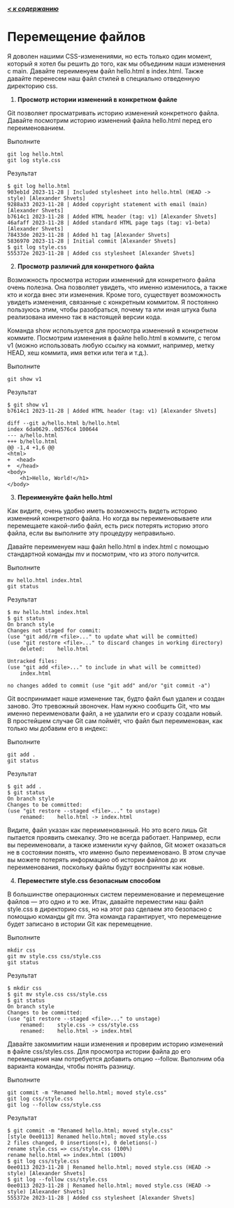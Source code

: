 ***[< к содержанию](/README.md)***

# **Перемещение файлов**

Я доволен нашими CSS-изменениями, но есть только один момент, который я хотел бы решить до того, как мы объединим наши изменения с main. Давайте переименуем файл hello.html в index.html. Также давайте перенесем наш файл стилей в специально отведенную директорию css.

1. **Просмотр истории изменений в конкретном файле**

Git позволяет просматривать историю изменений конкретного файла. Давайте посмотрим историю изменений файла hello.html перед его переименованием.

Выполните

    git log hello.html
    git log style.css

Результат

    $ git log hello.html
    903eb1d 2023-11-28 | Included stylesheet into hello.html (HEAD -> style) [Alexander Shvets]
    9288a33 2023-11-28 | Added copyright statement with email (main) [Alexander Shvets]
    b7614c1 2023-11-28 | Added HTML header (tag: v1) [Alexander Shvets]
    46afaff 2023-11-28 | Added standard HTML page tags (tag: v1-beta) [Alexander Shvets]
    78433de 2023-11-28 | Added h1 tag [Alexander Shvets]
    5836970 2023-11-28 | Initial commit [Alexander Shvets]
    $ git log style.css
    555372e 2023-11-28 | Added css stylesheet [Alexander Shvets]

2. **Просмотр различий для конкретного файла**

Возможность просмотра истории изменений для конкретного файла очень полезна. Она позволяет увидеть, что именно изменилось, а также кто и когда внес эти изменения. Кроме того, существует возможность увидеть изменения, связанные с конкретным коммитом. Я постоянно пользуюсь этим, чтобы разобраться, почему та или иная штука была реализована именно так в настоящей версии кода.

Команда show используется для просмотра изменений в конкретном коммите. Посмотрим изменения в файле hello.html в коммите, с тегом v1 (можно использовать любую ссылку на коммит, например, метку HEAD, хеш коммита, имя ветки или тега и т.д.).

Выполните

    git show v1

Результат

    $ git show v1
    b7614c1 2023-11-28 | Added HTML header (tag: v1) [Alexander Shvets]

    diff --git a/hello.html b/hello.html
    index 6da0629..0d576c4 100644
    --- a/hello.html
    +++ b/hello.html
    @@ -1,4 +1,6 @@
    <html>
    +  <head>
    +  </head>
    <body>
        <h1>Hello, World!</h1>
    </body>

3. **Переименуйте файл hello.html**

Как видите, очень удобно иметь возможность видеть историю изменений конкретного файла. Но когда вы переименовываете или перемещаете какой-либо файл, есть риск потерять историю этого файла, если вы выполните эту процедуру неправильно.

Давайте переименуем наш файл hello.html в index.html с помощью стандартной команды mv и посмотрим, что из этого получится.

Выполните

    mv hello.html index.html
    git status

Результат

    $ mv hello.html index.html
    $ git status
    On branch style
    Changes not staged for commit:
    (use "git add/rm <file>..." to update what will be committed)
    (use "git restore <file>..." to discard changes in working directory)
        deleted:    hello.html

    Untracked files:
    (use "git add <file>..." to include in what will be committed)
        index.html

    no changes added to commit (use "git add" and/or "git commit -a")

Git воспринимает наше изменение так, будто файл был удален и создан заново. Это тревожный звоночек. Нам нужно сообщить Git, что мы именно переименовали файл, а не удалили его и сразу создали новый. В простейшем случае Git сам поймёт, что файл был переименован, как только мы добавим его в индекс:

Выполните

    git add .
    git status

Результат

    $ git add .
    $ git status
    On branch style
    Changes to be committed:
    (use "git restore --staged <file>..." to unstage)
        renamed:    hello.html -> index.html

Видите, файл указан как переименованный. Но это всего лишь Git пытается проявить смекалку. Это не всегда работает. Например, если вы переименовали, а также изменили кучу файлов, Git может оказаться не в состоянии понять, что именно было переименовано. В этом случае вы можете потерять информацию об истории файлов до их переименования, поскольку файлы будут восприняты как новые.

4. **Переместите style.css безопасным способом**

В большинстве операционных систем переименование и перемещение файлов — это одно и то же. Итак, давайте переместим наш файл style.css в директорию css, но на этот раз сделаем это безопасно с помощью команды git mv. Эта команда гарантирует, что перемещение будет записано в истории Git как перемещение.

Выполните

    mkdir css
    git mv style.css css/style.css
    git status

Результат

    $ mkdir css
    $ git mv style.css css/style.css
    $ git status
    On branch style
    Changes to be committed:
    (use "git restore --staged <file>..." to unstage)
        renamed:    style.css -> css/style.css
        renamed:    hello.html -> index.html

Давайте закоммитим наши изменения и проверим историю изменений в файле css/styles.css. Для просмотра истории файла до его перемещения нам потребуется добавить опцию --follow. Выполним оба варианта команды, чтобы понять разницу.

Выполните

    git commit -m "Renamed hello.html; moved style.css"
    git log css/style.css
    git log --follow css/style.css

Результат

    $ git commit -m "Renamed hello.html; moved style.css"
    [style 0ee0113] Renamed hello.html; moved style.css
    2 files changed, 0 insertions(+), 0 deletions(-)
    rename style.css => css/style.css (100%)
    rename hello.html => index.html (100%)
    $ git log css/style.css
    0ee0113 2023-11-28 | Renamed hello.html; moved style.css (HEAD -> style) [Alexander Shvets]
    $ git log --follow css/style.css
    0ee0113 2023-11-28 | Renamed hello.html; moved style.css (HEAD -> style) [Alexander Shvets]
    555372e 2023-11-28 | Added css stylesheet [Alexander Shvets]